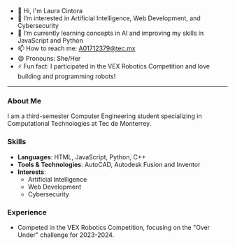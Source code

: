 - 👋 Hi, I'm Laura Cintora
- 👀 I’m interested in Artificial Intelligence, Web Development, and Cybersecurity
- 🌱 I’m currently learning concepts in AI and improving my skills in JavaScript and Python
- 📫 How to reach me: A01712379@tec.mx
- 😄 Pronouns: She/Her
- ⚡ Fun fact: I participated in the VEX Robotics Competition and love building and programming robots!

---

### About Me
I am a third-semester Computer Engineering student specializing in Computational Technologies at Tec de Monterrey. 

### Skills
- **Languages**: HTML, JavaScript, Python, C++
- **Tools & Technologies**: AutoCAD, Autodesk Fusion and Inventor
- **Interests**: 
  - Artificial Intelligence
  - Web Development
  - Cybersecurity

### Experience
- Competed in the VEX Robotics Competition, focusing on the "Over Under" challenge for 2023-2024.



<!---
LauraA017/LauraA017 is a ✨ special ✨ repository because its `README.md` (this file) appears on your GitHub profile.
You can click the Preview link to take a look at your changes.
--->
